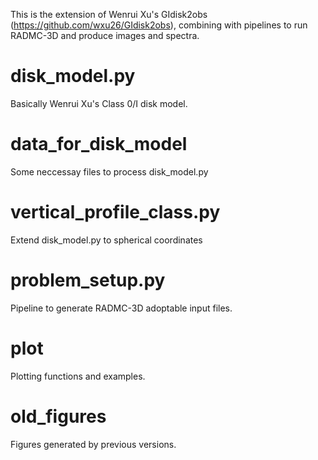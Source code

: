 This is the extension of Wenrui Xu's GIdisk2obs (https://github.com/wxu26/GIdisk2obs), combining with pipelines to run RADMC-3D and produce images and spectra.

# disk_model.py
Basically Wenrui Xu's Class 0/I disk model.

# data_for_disk_model
Some neccessay files to process disk_model.py

# vertical_profile_class.py
Extend disk_model.py to spherical coordinates

# problem_setup.py
Pipeline to generate RADMC-3D adoptable input files. 

# plot
Plotting functions and examples.

# old_figures
Figures generated by previous versions.

